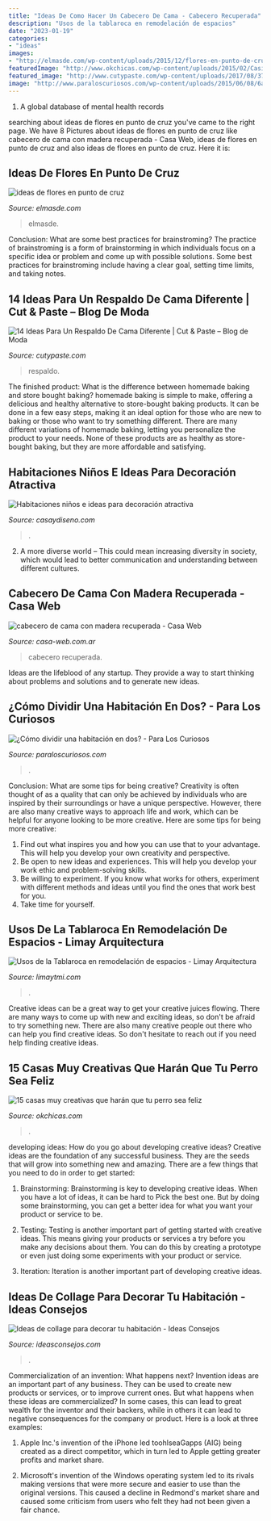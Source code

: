 ```yaml
---
title: "Ideas De Como Hacer Un Cabecero De Cama - Cabecero Recuperada"
description: "Usos de la tablaroca en remodelación de espacios"
date: "2023-01-19"
categories:
- "ideas"
images:
- "http://elmasde.com/wp-content/uploads/2015/12/flores-en-punto-de-cruz-6.jpg"
featuredImage: "http://www.okchicas.com/wp-content/uploads/2015/02/Casitas-de-perro-7.jpg"
featured_image: "http://www.cutypaste.com/wp-content/uploads/2017/08/376702ae6084fc6de16c3c940bc3487d.jpg"
image: "http://www.paraloscuriosos.com/wp-content/uploads/2015/06/08/6a.jpg"
---
```



1. A global database of mental health records 

	

		
searching about ideas de flores en punto de cruz you've came to the right page. We have 8 Pictures about ideas de flores en punto de cruz like cabecero de cama con madera recuperada - Casa Web, ideas de flores en punto de cruz and also ideas de flores en punto de cruz. Here it is:
		
    
## Ideas De Flores En Punto De Cruz

<img loading=lazy src="http://elmasde.com/wp-content/uploads/2015/12/flores-en-punto-de-cruz-6.jpg" onerror="this.onerror=null;this.src='https://tse3.mm.bing.net/th?id=OIP.mmXSHJJlKsPZjOVwFHrmqQHaHg&amp;pid=15.1';" alt="ideas de flores en punto de cruz">

_Source: elmasde.com_

>elmasde. 

	

Conclusion: What are some best practices for brainstroming?
The practice of brainstroming is a form of brainstorming in which individuals focus on a specific idea or problem and come up with possible solutions. Some best practices for brainstroming include having a clear goal, setting time limits, and taking notes.

    
## 14 Ideas Para Un Respaldo De Cama Diferente | Cut &amp; Paste – Blog De Moda

<img loading=lazy src="http://www.cutypaste.com/wp-content/uploads/2017/08/376702ae6084fc6de16c3c940bc3487d.jpg" onerror="this.onerror=null;this.src='https://tse1.mm.bing.net/th?id=OIP.530TS6MWMOZE46oFzW0-QwHaJQ&amp;pid=15.1';" alt="14 Ideas Para Un Respaldo De Cama Diferente | Cut &amp; Paste – Blog de Moda">

_Source: cutypaste.com_

>respaldo. 

	

The finished product: What is the difference between homemade baking and store bought baking?
homemade baking is simple to make, offering a delicious and healthy alternative to store-bought baking products. It can be done in a few easy steps, making it an ideal option for those who are new to baking or those who want to try something different. There are many different variations of homemade baking, letting you personalize the product to your needs. None of these products are as healthy as store-bought baking, but they are more affordable and satisfying.

    
## Habitaciones Niños E Ideas Para Decoración Atractiva

<img loading=lazy src="https://casaydiseno.com/wp-content/uploads/2016/09/habitaciones-ninos-cama-flotante.jpg" onerror="this.onerror=null;this.src='https://tse1.mm.bing.net/th?id=OIP.3SCiD97JkrGJNEhhHsHdSAHaLE&amp;pid=15.1';" alt="Habitaciones niños e ideas para decoración atractiva">

_Source: casaydiseno.com_

>. 

	

2. A more diverse world – This could mean increasing diversity in society, which would lead to better communication and understanding between different cultures.

    
## Cabecero De Cama Con Madera Recuperada - Casa Web

<img loading=lazy src="https://casa-web.com.ar/wp-content/uploads/2020/05/cabecero-de-cama-con-madera-recuperada.jpg" onerror="this.onerror=null;this.src='https://tse4.mm.bing.net/th?id=OIP.oqULcv44CB753pqrnrSnHwAAAA&amp;pid=15.1';" alt="cabecero de cama con madera recuperada - Casa Web">

_Source: casa-web.com.ar_

>cabecero recuperada. 

	

Ideas are the lifeblood of any startup. They provide a way to start thinking about problems and solutions and to generate new ideas.

    
## ¿Cómo Dividir Una Habitación En Dos? - Para Los Curiosos

<img loading=lazy src="http://www.paraloscuriosos.com/wp-content/uploads/2015/06/08/6a.jpg" onerror="this.onerror=null;this.src='https://tse3.mm.bing.net/th?id=OIP.X_x22fw0U_18m9c3U3iqagHaE3&amp;pid=15.1';" alt="¿Cómo dividir una habitación en dos? - Para Los Curiosos">

_Source: paraloscuriosos.com_

>. 

	

Conclusion: What are some tips for being creative?
Creativity is often thought of as a quality that can only be achieved by individuals who are inspired by their surroundings or have a unique perspective. However, there are also many creative ways to approach life and work, which can be helpful for anyone looking to be more creative. Here are some tips for being more creative: 
1) Find out what inspires you and how you can use that to your advantage. This will help you develop your own creativity and perspective. 
2) Be open to new ideas and experiences. This will help you develop your work ethic and problem-solving skills. 
3) Be willing to experiment. If you know what works for others, experiment with different methods and ideas until you find the ones that work best for you. 
4) Take time for yourself.

    
## Usos De La Tablaroca En Remodelación De Espacios - Limay Arquitectura

<img loading=lazy src="http://limaytmi.com/wp-content/uploads/2016/01/tablaroca-el-salvador-6.jpg" onerror="this.onerror=null;this.src='https://tse3.mm.bing.net/th?id=OIP.whHNPBiyvTy5tI_1lY86dQHaJ3&amp;pid=15.1';" alt="Usos de la Tablaroca en remodelación de espacios - Limay Arquitectura">

_Source: limaytmi.com_

>. 

	

Creative ideas can be a great way to get your creative juices flowing. There are many ways to come up with new and exciting ideas, so don't be afraid to try something new. There are also many creative people out there who can help you find creative ideas. So don't hesitate to reach out if you need help finding creative ideas.

    
## 15 Casas Muy Creativas Que Harán Que Tu Perro Sea Feliz

<img loading=lazy src="http://www.okchicas.com/wp-content/uploads/2015/02/Casitas-de-perro-7.jpg" onerror="this.onerror=null;this.src='https://tse1.mm.bing.net/th?id=OIP.3Ro4pJUoOzuNQBUlPoWmswHaG2&amp;pid=15.1';" alt="15 casas muy creativas que harán que tu perro sea feliz">

_Source: okchicas.com_

>. 

	

developing ideas: How do you go about developing creative ideas?
Creative ideas are the foundation of any successful business. They are the seeds that will grow into something new and amazing. There are a few things that you need to do in order to get started:
1. Brainstorming: Brainstorming is key to developing creative ideas. When you have a lot of ideas, it can be hard to Pick the best one. But by doing some brainstorming, you can get a better idea for what you want your product or service to be.

2. Testing: Testing is another important part of getting started with creative ideas. This means giving your products or services a try before you make any decisions about them. You can do this by creating a prototype or even just doing some experiments with your product or service.

3. Iteration: Iteration is another important part of developing creative ideas.

    
## Ideas De Collage Para Decorar Tu Habitación - Ideas Consejos

<img loading=lazy src="https://ideasconsejos.com/images/2020/11/ideas-de-collage-para-decorar-tu-habitacion-11.jpg" onerror="this.onerror=null;this.src='https://tse1.mm.bing.net/th?id=OIP.gC-x3fN8NTZQ7Mih7vf52wHaKm&amp;pid=15.1';" alt="Ideas de collage para decorar tu habitación - Ideas Consejos">

_Source: ideasconsejos.com_

>. 

	

Commercialization of an invention: What happens next?
Invention ideas are an important part of any business. They can be used to create new products or services, or to improve current ones. But what happens when these ideas are commercialized? In some cases, this can lead to great wealth for the inventor and their backers, while in others it can lead to negative consequences for the company or product. Here is a look at three examples:
1. Apple Inc.'s invention of the iPhone led toohlseaGapps (AIG) being created as a direct competitor, which in turn led to Apple getting greater profits and market share.

2. Microsoft's invention of the Windows operating system led to its rivals making versions that were more secure and easier to use than the original versions. This caused a decline in Redmond's market share and caused some criticism from users who felt they had not been given a fair chance.

